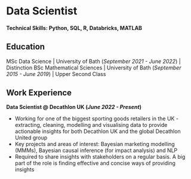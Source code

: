 # Data Scientist

#### Technical Skills: Python, SQL, R, Databricks, MATLAB

## Education					       		
MSc Data Science | University of Bath (_September 2021 - June 2022_) | Distinction
BSc Mathematical Sciences | University of Bath (_September 2015 - June 2019_) | Upper Second Class

## Work Experience
**Data Scientist @ Decathlon UK (_June 2022 - Present_)**
- Working for one of the biggest sporting goods retailers in the UK - extracting, cleaning, modelling and visualising data to provide actionable insights for both Decathlon UK and the global Decathlon United group
- Key projects and areas of interest: Bayesian marketing modelling (MMMs), Bayesian causal inference (for impact analysis) and NLP
- Required to share insights with stakeholders on a regular basis. A big part of the role is finding effective and concise ways of providing insights
